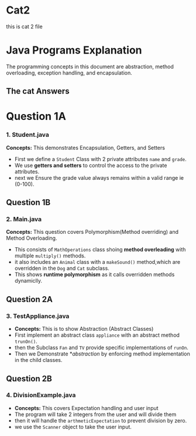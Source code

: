 # Cat2
this is cat 2 file
# Java Programs Explanation
The programming concepts in this document are abstraction, method overloading, exception handling, and encapsulation.


## The cat Answers 
# Question 1A
### 1. Student.java
**Concepts:** This demonstrates Encapsulation, Getters, and Setters  
- First we define a `Student` Class with 2 private attributes `name` and `grade`.
- We use **getters and setters** to control the access to the private attributes.
- next we Ensure the grade value always remains within a valid range ie (0-100).


## Question 1B
### 2. Main.java
**Concepts:** This question covers Polymorphism(Method overriding) and Method Overloading.
- This consists of `MathOperations` class shoing **method overleading** with multiple `multiply()` methods.
- it also includes an `Animal` class with a `makeSound()` method,which are overridden in the `Dog` and `Cat` subclass.
- This shows **runtime polymorphism** as it calls overridden methods dynamiclly.
 
## Question 2A
### 3. TestAppliance.java
- **Concepts:** This is to show Abstraction (Abstract Classes)
- First implement an abstract class `appliance` with an abstract method `trunOn()`.
- then the Subclass `Fan` and `TV` provide specific implementations of `runOn`.
- Then we Demonstrate **abstraction* by enforcing method implementation in the child classes.


## Question 2B
### 4. DivisionExample.java
- **Concepts:** This covers Expectation handling and user input
- The program will take 2 integers from the user and will divide them
- then it will handle the `arthmeticExpectation` to prevent division by zero.
- we use the `Scanner` object to take the user input.

